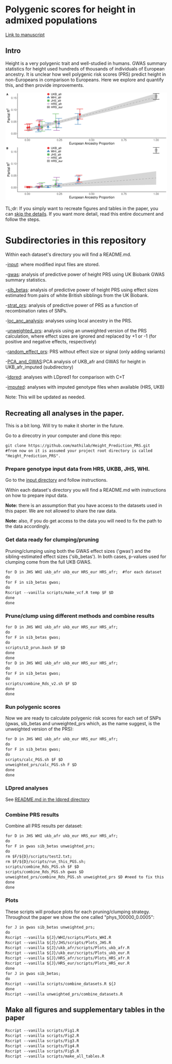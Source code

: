 # Polygenic scores for height in admixed populations

[Link to manuscript](https://www.biorxiv.org/content/10.1101/2020.04.08.030361v2)


## Intro

Height is a very polygenic trait and well-studied in humans. GWAS summary statistics for height used hundreds of thousands of individuals of European ancestry. It is unclear how well polygenic risk scores (PRS) predict height in non-Europeans in comparison to Europeans. Here we explore and quantify this, and then provide improvements.


![Height PRS prediction as a function of European ancestry](figs/Fig1.png)

TL;dr: If you simply want to recreate figures and tables in the paper, you can [skip the details](#make-all-figures-and-supplementary-tables-in-the-paper). If you want more detail, read this entire document and follow the steps.

# Subdirectories in this repository

Within each dataset's directory you will find a README.md.

-[input](input_files/README.md): where modified input files are stored.

-[gwas](gwas/README.md): analysis of predictive power of height PRS using UK Biobank GWAS summary statistics.

-[sib_betas](sib_betas/README.md): analysis of predictive power of height PRS using effect sizes estimated from pairs of white British sibblings from the UK Biobank.

-[strat_prs](strat_prs/README.md): analysis of predictive power of PRS as a function of recombination rates of SNPs.

-[loc_anc_analysis](loc_anc_analysis/README.md): analyses using local ancestry in the PRS.

-[unweighted_prs](unweighted_prs/README.md): analysis using an unweighted version of the PRS calculation, where effect sizes are ignored and replaced by +1 or -1 (for positive and negative effects, respectively)

-[random_effect_prs](random_effect_prs/README.md): PRS without effect size or signal (only adding variants)

-[PCA_and_GWAS](PCA_and_GWAS/README.md):PCA analysis of UKB_afr and GWAS for height in UKB_afr_imputed (subdirectory)

-[ldpred](ldpred/README.md): analyses with LDpred1 for comparison with C+T

-[imputed](imputed/README.md): analyses with imputed genotype files when available (HRS, UKB)

Note: This will be updated as needed.

## Recreating all analyses in the paper.


This is a bit long. Will try to make it shorter in the future. 

Go to a direcotry in your computer and clone this repo:

```
git clone https://github.com/mathilab/Height_Prediction_PRS.git
#from now on it is assumed your project root directory is called "Height_Prediction_PRS".
```

### Prepare genotype input data from HRS, UKBB, JHS, WHI. 

Go to the [input directory](input/README.md) and follow instructions. 

Within each dataset's directory you will find a README.md with instructions on how to prepare input data. 

**Note:** there is an assumption that you have access to the datasets used in this paper. We are not allowed to share the raw data.

**Note:** also, if you do get access to the data you will need to fix the path to the data accordingly. 

### Get data ready for clumping/pruning

Pruning/clumping using both the GWAS effect sizes ('gwas') and the sibling-estimated effect sizes ('sib_betas'). In both cases, p-values used for clumping come from the full UKB GWAS.

```
for D in JHS WHI ukb_afr ukb_eur HRS_eur HRS_afr;  #for each dataset
do
for F in sib_betas gwas;
do
Rscript --vanilla scripts/make_vcf.R temp $F $D
done
done
```
### Prune/clump using different methods and combine results

```
for D in JHS WHI ukb_afr ukb_eur HRS_eur HRS_afr;
do
for F in sib_betas gwas;
do
scripts/LD_prun.bash $F $D
done
done
for D in JHS WHI ukb_afr ukb_eur HRS_eur HRS_afr;
do
for F in sib_betas gwas;
do
scripts/combine_Rds_v2.sh $F $D
done
done
```

### Run polygenic scores
Now we are ready to calculate polygenic risk scores for each set of SNPs (gwas, sib_betas and unweighted_prs which, as the name suggest, is the unweighted version of the PRS):

```
for D in JHS WHI ukb_afr ukb_eur HRS_eur HRS_afr;
do
for F in sib_betas gwas;
do
scripts/calc_PGS.sh $F $D
unweighted_prs/calc_PGS.sh F $D
done
done
```

### LDpred analyses

See [README.md in the ldpred directory](ldpred/README.md)

##

### Combine PRS results

Combine all PRS results per dataset:
```
for D in JHS WHI ukb_afr ukb_eur HRS_eur HRS_afr;
do
for F in gwas sib_betas unweighted_prs;
do 
rm $F/${D}/scripts/test2.txt;
rm $F/${D}/scripts/run_this_PGS.sh;
scripts/combine_Rds_PGS.sh $F $D
scripts/combine_Rds_PGS.sh gwas $D
unweighted_prs/combine_Rds_PGS.sh unweighted_prs $D #need to fix this
done
done

```

### Plots

These scripts will produce plots for each pruning/clumping strategy. Throughout the paper we show the one called "phys_100000_0.0005":

```
for J in gwas sib_betas unweighted_prs;
do
Rscript --vanilla ${J}/WHI/scripts/Plots_WHI.R
Rscript --vanilla ${J}/JHS/scripts/Plots_JHS.R
Rscript --vanilla ${J}/ukb_afr/scripts/Plots_ukb_afr.R
Rscript --vanilla ${J}/ukb_eur/scripts/Plots_ukb_eur.R
Rscript --vanilla ${J}/HRS_afr/scripts/Plots_HRS_afr.R
Rscript --vanilla ${J}/HRS_eur/scripts/Plots_HRS_eur.R
done
for J in gwas sib_betas;
do
Rscript --vanilla scripts/combine_datasets.R ${J
done
Rscript --vanilla unweighted_prs/combine_datasets.R
```
##

## Make all figures and supplementary tables in the paper

```
Rscript --vanilla scripts/Fig1.R
Rscript --vanilla scripts/Fig2.R
Rscript --vanilla scripts/Fig3.R
Rscript --vanilla scripts/Fig4.R
Rscript --vanilla scripts/Fig5.R
Rscript --vanilla scripts/make_all_tables.R
```
